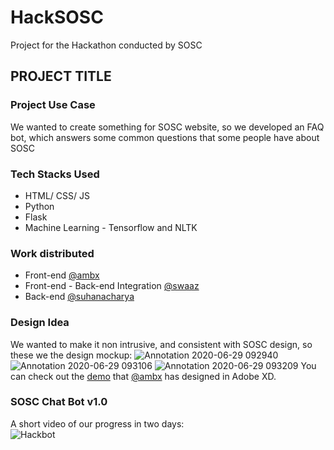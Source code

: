 # HackSOSC
Project for the Hackathon conducted by SOSC


## PROJECT TITLE

### Project Use Case

We wanted to create something for SOSC website, so we developed an FAQ bot, which answers some common questions that some people have about SOSC

### Tech Stacks Used

- HTML/ CSS/ JS
- Python
- Flask
- Machine Learning - Tensorflow and NLTK

### Work distributed

- Front-end [@ambx](https://github.com/ambx)
- Front-end - Back-end Integration [@swaaz](https://github.com/swaaz)
- Back-end [@suhanacharya](https://github.com/suhanacharya)

### Design Idea

We wanted to make it non intrusive, and consistent with SOSC design, so these we the design mockup:
![Annotation 2020-06-29 092940](https://user-images.githubusercontent.com/44167922/85971572-1f315000-b9eb-11ea-9432-c00970efc79d.png)
![Annotation 2020-06-29 093106](https://user-images.githubusercontent.com/44167922/85971617-48ea7700-b9eb-11ea-9337-30f35d7a51a7.png)
![Annotation 2020-06-29 093209](https://user-images.githubusercontent.com/44167922/85971684-73d4cb00-b9eb-11ea-9156-bf74f78ca929.png)
You can check out the [demo](https://xd.adobe.com/view/44474a82-4975-4af3-a5d2-b5be10ec66c6-1114/screen/b7dd93b8-5c4c-4d7d-a829-97a89a4024fd/Web-1920-4) that [@ambx](https://github.com/suhanacharya) has designed in Adobe XD.

### SOSC Chat Bot v1.0

A short video of our progress in two days:<br>
![Hackbot](https://user-images.githubusercontent.com/44167922/85984835-64fc1180-ba07-11ea-9e1b-f2afd53c6e5b.gif)
